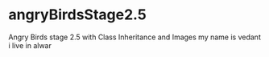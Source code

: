 # angryBirdsStage2.5
Angry Birds stage 2.5 with Class Inheritance and Images
my name is vedant 
i live in alwar
